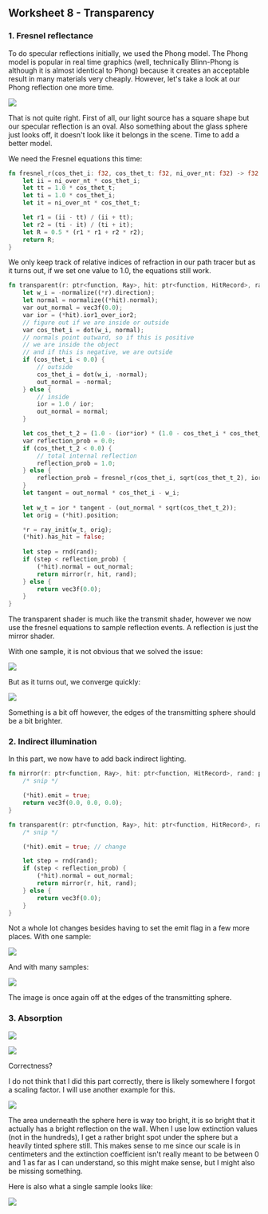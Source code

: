 
## Worksheet 8 - Transparency

### 1. Fresnel reflectance

To do specular reflections initially, we used the Phong model. The Phong model is popular in real time graphics (well, technically Blinn-Phong is although it is almost identical to Phong) because it creates an acceptable result in many materials very cheaply. However, let's take a look at our Phong reflection one more time.

![](./img/w6_e3.png)

That is not quite right. First of all, our light source has a square shape but our specular reflection is an oval. Also something about the glass sphere just looks off, it doesn't look like it belongs in the scene. Time to add a better model.

We need the Fresnel equations this time:

```rs
fn fresnel_r(cos_thet_i: f32, cos_thet_t: f32, ni_over_nt: f32) -> f32 {
    let ii = ni_over_nt * cos_thet_i;
    let tt = 1.0 * cos_thet_t;
    let ti = 1.0 * cos_thet_i;
    let it = ni_over_nt * cos_thet_t;

    let r1 = (ii - tt) / (ii + tt);
    let r2 = (ti - it) / (ti + it);
    let R = 0.5 * (r1 * r1 + r2 * r2);
    return R;
}
```

We only keep track of relative indices of refraction in our path tracer but as it turns out, if we set one value to 1.0, the equations still work.

```rs
fn transparent(r: ptr<function, Ray>, hit: ptr<function, HitRecord>, rand: ptr<function, u32>) -> vec3f {
    let w_i = -normalize((*r).direction);
    let normal = normalize((*hit).normal);
    var out_normal = vec3f(0.0);
    var ior = (*hit).ior1_over_ior2;
    // figure out if we are inside or outside
    var cos_thet_i = dot(w_i, normal);
    // normals point outward, so if this is positive
    // we are inside the object
    // and if this is negative, we are outside
    if (cos_thet_i < 0.0) {
        // outside
        cos_thet_i = dot(w_i, -normal); 
        out_normal = -normal;
    } else {
        // inside
        ior = 1.0 / ior;
        out_normal = normal;
    }

    let cos_thet_t_2 = (1.0 - (ior*ior) * (1.0 - cos_thet_i * cos_thet_i));
    var reflection_prob = 0.0;
    if (cos_thet_t_2 < 0.0) {
        // total internal reflection
        reflection_prob = 1.0;
    } else {
        reflection_prob = fresnel_r(cos_thet_i, sqrt(cos_thet_t_2), ior);
    }
    let tangent = out_normal * cos_thet_i - w_i;
    
    let w_t = ior * tangent - (out_normal * sqrt(cos_thet_t_2));
    let orig = (*hit).position;

    *r = ray_init(w_t, orig); 
    (*hit).has_hit = false;
    
    let step = rnd(rand);
    if (step < reflection_prob) {
        (*hit).normal = out_normal;
        return mirror(r, hit, rand);
    } else {
        return vec3f(0.0);
    }
}
```

The transparent shader is much like the transmit shader, however we now use the fresnel equations to sample reflection events. A reflection is just the mirror shader.

With one sample, it is not obvious that we solved the issue:

![](./img/w8_e1_one_sample.png)

But as it turns out, we converge quickly:

![](./img/w8_e1.png)

Something is a bit off however, the edges of the transmitting sphere should be a bit brighter.

### 2. Indirect illumination

In this part, we now have to add back indirect lighting.

```rs
fn mirror(r: ptr<function, Ray>, hit: ptr<function, HitRecord>, rand: ptr<function, u32>) -> vec3f { 
    /* snip */ 

    (*hit).emit = true;
    return vec3f(0.0, 0.0, 0.0);
}

fn transparent(r: ptr<function, Ray>, hit: ptr<function, HitRecord>, rand: ptr<function, u32>) -> vec3f {
    /* snip */

    (*hit).emit = true; // change

    let step = rnd(rand);
    if (step < reflection_prob) {
        (*hit).normal = out_normal;
        return mirror(r, hit, rand);
    } else {
        return vec3f(0.0);
    }
}

```

Not a whole lot changes besides having to set the emit flag in a few more places. With one sample:

![](./img/w8_e2_one_sample.png)

And with many samples:

![](./img/w8_e2.png)

The image is once again off at the edges of the transmitting sphere.

### 3. Absorption

![](./img/w8_e3_bad.png)

![](./img/w8_e3_better.png)

Correctness?

I do not think that I did this part correctly, there is likely somewhere I forgot a scaling factor. I will use another example for this.

![](./img/w8_e3_issues.png)

The area underneath the sphere here is way too bright, it is so bright that it actually has a bright reflection on the wall. When I use low extinction values (not in the hundreds), I get a rather bright spot under the sphere but a heavily tinted sphere still. This makes sense to me since our scale is in centimeters and the extinction coefficient isn't really meant to be between 0 and 1 as far as I can understand, so this might make sense, but I might also be missing something.

Here is also what a single sample looks like:

![](./img/w8_e3_one_sample.png)
